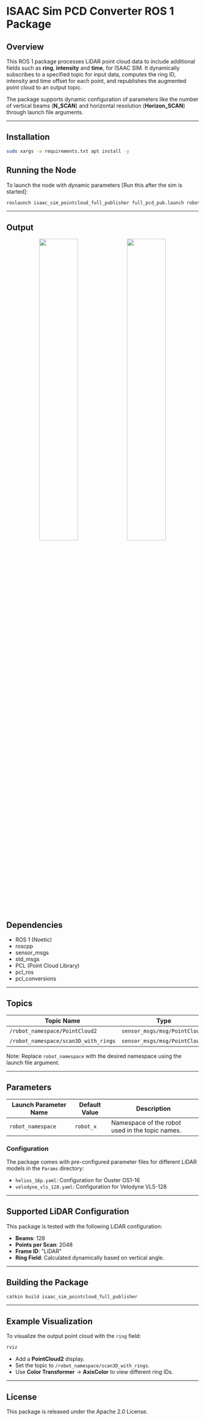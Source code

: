 # ISAAC Sim PCD Converter ROS 1 Package

## Overview
This ROS 1 package processes LiDAR point cloud data to include additional fields such as **ring**, **intensity** and **time**, for ISAAC SIM. It dynamically subscribes to a specified topic for input data, computes the ring ID, intensity and time offset for each point, and republishes the augmented point cloud to an output topic.

The package supports dynamic configuration of parameters like the number of vertical beams (**N_SCAN**) and horizontal resolution (**Horizon_SCAN**) through launch file arguments.

---

## Installation

```bash
sudo xargs -a requirements.txt apt install -y
```

## Running the Node

To launch the node with dynamic parameters [Run this after the sim is started]: 
```bash
roslaunch isaac_sim_pointcloud_full_publisher full_pcd_pub.launch robot_namespace:=scout config_file:=helios_16p.yaml
```

---

## Output

<p align="center">
  <img src="Images/before.png" width="45%" />
  <img src="Images/after.png" width="45%" />
</p>


## Dependencies
- ROS 1 (Noetic)
- roscpp
- sensor_msgs
- std_msgs
- PCL (Point Cloud Library)
- pcl_ros
- pcl_conversions

---

## Topics
| Topic Name                                      | Type                                         | Role       |
|-------------------------------------------------|---------------------------------------------|------------|
| `/robot_namespace/PointCloud2`                  | `sensor_msgs/msg/PointCloud2`               | Subscriber |
| `/robot_namespace/scan3D_with_rings`            | `sensor_msgs/msg/PointCloud2`               | Publisher  |

Note: Replace `robot_namespace` with the desired namespace using the launch file argument.

---

## Parameters
| Launch Parameter Name      | Default Value | Description                                                     |
|---------------------|---------------|-----------------------------------------------------------------|
| `robot_namespace`   | `robot_x`     | Namespace of the robot used in the topic names.                 |

### Configuration

The package comes with pre-configured parameter files for different LiDAR models in the `Params` directory:
- `helios_16p.yaml`: Configuration for Ouster OS1-16
- `velodyne_vls_128.yaml`: Configuration for Velodyne VLS-128

---

## Supported LiDAR Configuration
This package is tested with the following LiDAR configuration:
- **Beams**: 128
- **Points per Scan**: 2048
- **Frame ID**: "LiDAR"
- **Ring Field**: Calculated dynamically based on vertical angle.

---

## Building the Package
```bash
catkin build isaac_sim_pointcloud_full_publisher
```

---

## Example Visualization
To visualize the output point cloud with the `ring` field:
```bash
rviz
```
- Add a **PointCloud2** display.
- Set the topic to `/robot_namespace/scan3D_with_rings`.
- Use **Color Transformer** -> **AxisColor** to view different ring IDs.

---

## License
This package is released under the Apache 2.0 License.
